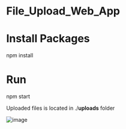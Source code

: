 # File_Upload_Web_App

# Install Packages
npm install

# Run 
npm start

Uploaded files is located in ./**uploads** folder 

![image](https://user-images.githubusercontent.com/67497021/189539257-ff581eed-8ca7-4958-8b89-6297fcad666b.png)

